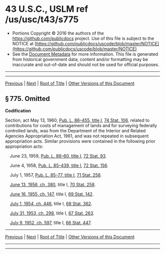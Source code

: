 ---
---

# 43 U.S.C., USLM ref /us/usc/t43/s775

* Portions Copyright © 2016 the authors of the https://github.com/publicdocs project.
  Use of this file is subject to the NOTICE at [https://github.com/publicdocs/uscode/blob/master/NOTICE](https://github.com/publicdocs/uscode/blob/master/NOTICE)
* See the [Document Metadata](././../../../..//README.md) for more information.
  This file is generated from historical government data; content and/or formatting may be inaccurate and out-of-date and should not be used for official purposes.

----------
----------

[Previous](./../../../..//us/usc/t43/ch18/m__us_usc_t43_s774.md) | [Next](./../../../..//us/usc/t43/ch19/m__us_usc_t43_ch19.md) | [Root of Title](./../../../../) | [Other Versions of this Document](https://publicdocs.github.io/go/links?ns=uslm&ref=%2Fus%2Fusc%2Ft43%2Fs775)

## § 775. Omitted

 __Codification__ 

Section, act May 13, 1960, [Pub. L. 86–455, title I][/us/pl/86/455], [74 Stat. 106][/us/stat/74/106], related to contributions for costs of management of lands and for surveying federally controlled lands, was from the Department of the Interior and Related Agencies Appropriation Act, 1961, and was not repeated in subsequent appropriation acts. Similar provisions were contained in the following prior appropriation acts:

    June 23, 1959, [Pub. L. 86–60, title I][/us/pl/86/60], [72 Stat. 93][/us/stat/72/93].

    June 4, 1958, [Pub. L. 85–439, title I][/us/pl/85/439], [72 Stat. 156][/us/stat/72/156].

    July 1, 1957, [Pub. L. 85–77, title I][/us/pl/85/77], [71 Stat. 258][/us/stat/71/258].

    [June 13, 1956, ch. 380][/us/act/1956-06-13/ch380], title I, [70 Stat. 258][/us/stat/70/258].

    [June 16, 1955, ch. 147][/us/act/1955-06-16/ch147], title I, [69 Stat. 142][/us/stat/69/142].

    [July 1, 1954, ch. 446][/us/act/1954-07-01/ch446], title I, [68 Stat. 362][/us/stat/68/362].

    [July 31, 1953, ch. 298][/us/act/1953-07-31/ch298], title I, [67 Stat. 263][/us/stat/67/263].

    [July 9, 1952, ch. 597][/us/act/1952-07-09/ch597], title I, [66 Stat. 447][/us/stat/66/447].

----------

[Previous](./../../../..//us/usc/t43/ch18/m__us_usc_t43_s774.md) | [Next](./../../../..//us/usc/t43/ch19/m__us_usc_t43_ch19.md) | [Root of Title](./../../../../) | [Other Versions of this Document](https://publicdocs.github.io/go/links?ns=uslm&ref=%2Fus%2Fusc%2Ft43%2Fs775)

----------
----------

[/us/pl/86/455]: https://publicdocs.github.io/go/links?ns=uslm&ref=%2Fus%2Fpl%2F86%2F455
[/us/stat/74/106]: https://publicdocs.github.io/go/links?ns=uslm&ref=%2Fus%2Fstat%2F74%2F106
[/us/pl/86/60]: https://publicdocs.github.io/go/links?ns=uslm&ref=%2Fus%2Fpl%2F86%2F60
[/us/stat/72/93]: https://publicdocs.github.io/go/links?ns=uslm&ref=%2Fus%2Fstat%2F72%2F93
[/us/pl/85/439]: https://publicdocs.github.io/go/links?ns=uslm&ref=%2Fus%2Fpl%2F85%2F439
[/us/stat/72/156]: https://publicdocs.github.io/go/links?ns=uslm&ref=%2Fus%2Fstat%2F72%2F156
[/us/pl/85/77]: https://publicdocs.github.io/go/links?ns=uslm&ref=%2Fus%2Fpl%2F85%2F77
[/us/stat/71/258]: https://publicdocs.github.io/go/links?ns=uslm&ref=%2Fus%2Fstat%2F71%2F258
[/us/act/1956-06-13/ch380]: https://publicdocs.github.io/go/links?ns=uslm&ref=%2Fus%2Fact%2F1956-06-13%2Fch380
[/us/stat/70/258]: https://publicdocs.github.io/go/links?ns=uslm&ref=%2Fus%2Fstat%2F70%2F258
[/us/act/1955-06-16/ch147]: https://publicdocs.github.io/go/links?ns=uslm&ref=%2Fus%2Fact%2F1955-06-16%2Fch147
[/us/stat/69/142]: https://publicdocs.github.io/go/links?ns=uslm&ref=%2Fus%2Fstat%2F69%2F142
[/us/act/1954-07-01/ch446]: https://publicdocs.github.io/go/links?ns=uslm&ref=%2Fus%2Fact%2F1954-07-01%2Fch446
[/us/stat/68/362]: https://publicdocs.github.io/go/links?ns=uslm&ref=%2Fus%2Fstat%2F68%2F362
[/us/act/1953-07-31/ch298]: https://publicdocs.github.io/go/links?ns=uslm&ref=%2Fus%2Fact%2F1953-07-31%2Fch298
[/us/stat/67/263]: https://publicdocs.github.io/go/links?ns=uslm&ref=%2Fus%2Fstat%2F67%2F263
[/us/act/1952-07-09/ch597]: https://publicdocs.github.io/go/links?ns=uslm&ref=%2Fus%2Fact%2F1952-07-09%2Fch597
[/us/stat/66/447]: https://publicdocs.github.io/go/links?ns=uslm&ref=%2Fus%2Fstat%2F66%2F447


